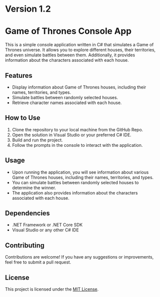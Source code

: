 # Version 1.2

# Game of Thrones Console App

This is a simple console application written in C# that simulates a Game of Thrones universe. It allows you to explore different houses, their territories, and even simulate battles between them. Additionally, it provides information about the characters associated with each house.


## Features

- Display information about Game of Thrones houses, including their names, territories, and types.
- Simulate battles between randomly selected houses.
- Retrieve character names associated with each house.

## How to Use

1. Clone the repository to your local machine from the GitHub Repo.
2. Open the solution in Visual Studio or your preferred C# IDE.
3. Build and run the project.
4. Follow the prompts in the console to interact with the application.

## Usage

- Upon running the application, you will see information about various Game of Thrones houses, including their names, territories, and types.
- You can simulate battles between randomly selected houses to determine the winner.
- The application also provides information about the characters associated with each house.

## Dependencies

- .NET Framework or .NET Core SDK
- Visual Studio or any other C# IDE

## Contributing

Contributions are welcome! If you have any suggestions or improvements, feel free to submit a pull request.

## License

This project is licensed under the [MIT License](LICENSE).

